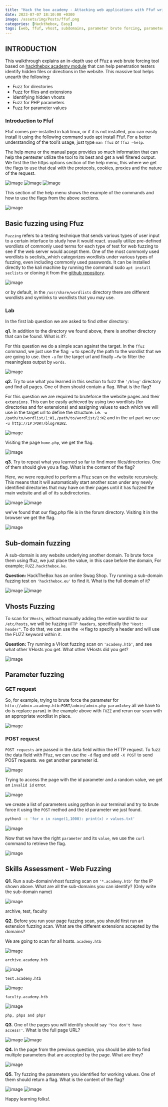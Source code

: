 ```yaml
---
title: "Hack the box academy - Attacking web applications with Ffuf write up"
date: 2023-07-07 18:10:00 +0300
image: /assets/img/Posts/ffuf.png
categories: [Hackthebox, Easy]
tags: [web, ffuf, vhost, subdomains, parameter brute forcing, parameter value brute forcing, extensions, hackthebox]
---
```


## INTRODUCTION
This walkthrough explains an in-depth use of Ffuz a web brute forcing tool based on [hackthebox academy module](https://academy.hackthebox.com/module/details/54) that can help penetration testers identify hidden files or directions in the website. This massive tool helps unearth the following:
- Fuzz for directories
- Fuzz for files and extensions
- Identifying hidden vhosts
- Fuzz for PHP parameters
- Fuzz for parameter values

### Introduction to Ffuf
Ffuf comes pre-installed in kali linux, or if it is not installed, you can easily install it using the
following command sudo apt install Ffuf. For a better understanding of the tool’s usage, just
type `man ffuz` or `ffuz –help`.

The help menu or the manual page provides so much information that can help the pentester utilize the tool to its best and get a well filtered output. We first the the https options section of the help menu, this where we get the flags to use that deal with the protocols, cookies, proxies and the nature of the request.

![image](/assets/img/Posts/ffuf/ffuf.png)
![image](/assets/img/Posts/ffuf/ffuf1.png)
![image](/assets/img/Posts/ffuf/ffuf2.png)

This section of the help menu shows the example of the commands and how to use the flags from the above sections.

![image](/assets/img/Posts/ffuf/ffuf3.png)

## Basic fuzzing using Ffuz
`Fuzzing` refers to a testing technique that sends various types of user input to a certain interface to study how it would react. usually utilize pre-defined wordlists of commonly used terms for each type of test for web fuzzing to see if the web server would accept them.
One of the most commonly used wordlists is seclists,,which categorizes wordlists under various types of fuzzing, even including commonly used passwords. It can be installed directly to the kali machine by running the command sudo `apt install seclists` or cloning it
from the [github repository](https://github.com/danielmiessler/SecLists).

![image](/assets/img/Posts/ffuf/seclists.png)

or by default, in the `/usr/share/wordlists` directory there are different wordlists and symlinks to wordlists that you may use.

### Lab
In the first lab question we are asked to find other directory:

**q1.** In addition to the directory we found above, there is another directory that can be found. What is it?.

For this question we do a simple scan against the target. In the `ffuz` command, we just use the flag `-w` to specify the path to the wordlist that we are going to use. then `-u` for the target url and finally `–fw` to filter the meaningless output by `words`.

![image](/assets/img/Posts/ffuf/lab.png)

**q2.** Try to use what you learned in this section to fuzz the `'/blog'` directory and find all pages. One of them should contain a flag. What is the flag?

For this question we are required to bruteforce the website pages and their `extensions`. This can be easily achieved by using two wordlists (for directories and for extensions) and assigning values to each which we will use in the target url to define the structure. i.e. `-w /path/to/wordlist/1:W1,/path/to/wordlist/2:W2` and in the url part we use `-u http://IP:PORT/blog/W1W2`.

![image](/assets/img/Posts/ffuf/dirext.png)

Visiting the page `home.php`, we get the flag.

![image](/assets/img/Posts/ffuf/flag.png)

**q3.** Try to repeat what you learned so far to find more files/directories. One of them should give you a flag. What is the content of the flag?

Here, we were required to perform a Ffuz scan on the website recursively. This means that it will automatically start another scan under any newly identified directories that may have on their pages until it has fuzzed the main website and all of its subdirectories.

![image](/assets/img/Posts/ffuf/ffuf-rec.png)
![image](/assets/img/Posts/ffuf/ffuf-rec1.png)

we’ve found that our flag.php file is in the forum directory. Visiting it in the browser we get the flag.

![image](/assets/img/Posts/ffuf/recur.png)

## Sub-domain fuzzing
A sub-domain is any website underlying another domain. To brute force them using ffuz, we just place the value, in this case before the domain, For example; `FUZZ.hackthebox.ke`.

**Question:** HackTheBox has an online Swag Shop. Try running a
sub-domain fuzzing test on `'hackthebox.eu'` to find it. What is the full domain of it?

![image](/assets/img/Posts/ffuf/sub.png)
![image](/assets/img/Posts/ffuf/sub1.png)

## Vhosts Fuzzing
To scan for `VHosts`, without manually adding the entire wordlist to our `/etc/hosts`, we will be fuzzing `HTTP headers`, specifically the `"Host: header"`. To do that, we can use the `-H` flag to specify a header and will use the FUZZ keyword within it.

**Question:** Try running a VHost fuzzing scan on `'academy.htb'`, and see what other VHosts you get. What other VHosts did you get?

![image](/assets/img/Posts/ffuf/vhost.png)

## Parameter fuzzing
### GET request
So, for example, trying to brute force the parameter for
`httx://admin.academy.htb:PORT/admin/admin.php param1=key` all we have to do is replace `param1` in the example above with `FUZZ` and rerun our scan with an appropriate wordlist in place.

![image](/assets/img/Posts/ffuf/params.png)

### POST request
`POST requests` are passed in the data field within the HTTP request. To fuzz the data field with Ffuz, we can use the `-d` flag and add `-X POST` to send POST requests. we get another parameter id.

![image](/assets/img/Posts/ffuf/post.png)

Trying to access the page with the id parameter and a random value, we get an `invalid id` error.

![image](/assets/img/Posts/ffuf/invalid.png)

we create a list of parameters using python in our terminal and try to brute force it using the `POST` method and the id parameter we just found.

```bash
python3 -c 'for x in range(1,1000): print(x) > values.txt'
```
![image](/assets/img/Posts/ffuf/suc-value.png)

Now that we have the right `parameter` and its `value`, we use the `curl` command to retrieve the flag.

![image](/assets/img/Posts/ffuf/flag-1.png)

## Skills Assessment - Web Fuzzing
**Q1.** Run a sub-domain/vhost fuzzing scan on `'*.academy.htb'` for the IP shown above. What are all the sub-domains you can identify? (Only write the sub-domain name)

![image](/assets/img/Posts/ffuf/q1.png)

archive, test, faculty

**Q2.** Before you run your page fuzzing scan, you should first run an extension fuzzing scan. What are the different extensions accepted by the domains?

We are going to scan for all hosts. 
`academy.htb`

![image](/assets/img/Posts/ffuf/academy-ext.png)

`archive.academy.htb`

![image](/assets/img/Posts/ffuf/archive-ext.png)

`test.academy.htb`

![image](/assets/img/Posts/ffuf/test-ext.png)

`faculty.academy.htb`

![image](/assets/img/Posts/ffuf/faculty-ext.png)

`php, phps and php7`

**Q3.** One of the pages you will identify should say `'You don't have access!'`. What is the full page
URL?

![image](/assets/img/Posts/ffuf/q3.png)
![image](/assets/img/Posts/ffuf/q31.png)

**Q4.** In the page from the previous question, you should be able to find multiple parameters that are accepted by the page. What are they?

![image](/assets/img/Posts/ffuf/para.png)

**Q5.** Try fuzzing the parameters you identified for working values. One of them should return a flag. What is the content of the flag?

![image](/assets/img/Posts/ffuf/fin.png)
![image](/assets/img/Posts/ffuf/flag-2.png)

Happy learning folks!.